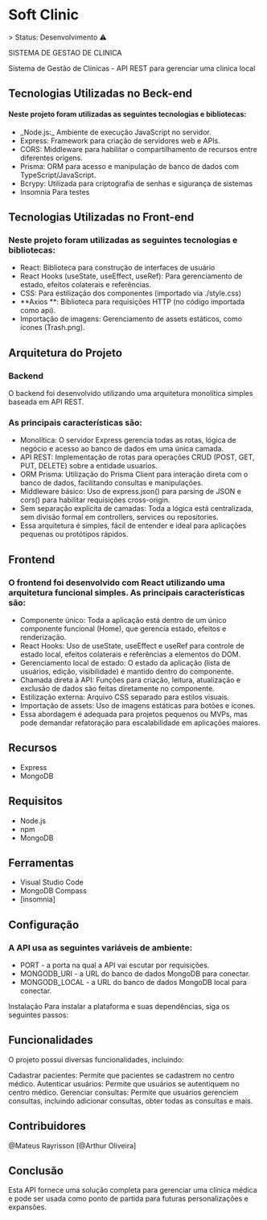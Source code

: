 <h1>Soft Clinic</h1>
> Status: Desenvolvimento ⚠️
<p>SISTEMA DE GESTAO DE CLINICA</p>
Sistema de Gestão de Clinicas - API REST 
para gerenciar uma clinica local

<h2>Tecnologias Utilizadas no Beck-end</h2>
<h4>Neste projeto foram utilizadas as seguintes tecnologias e bibliotecas:</h4>
<ul>
 <li> _Node.js:_ Ambiente de execução JavaScript no servidor.</li>
 <li>Express: Framework para criação de servidores web e APIs.</li>
 <li>CORS: Middleware para habilitar o compartilhamento de recursos entre diferentes origens.</li>
 <li>Prisma: ORM para acesso e manipulação de banco de dados com TypeScript/JavaScript.</li>
 <li>Bcrypy: Utilizada para criptografia de senhas e sigurança de sistemas</li>
 <li>Insomnia Para testes</li>
</ul>
      
<h2>Tecnologias Utilizadas no Front-end</h2>

<h3>Neste projeto foram utilizadas as seguintes tecnologias e bibliotecas:</h3>

<ul>
 <li>React: Biblioteca para construção de interfaces de usuário</li>
 <li>React Hooks (useState, useEffect, useRef): Para gerenciamento de estado, efeitos colaterais e referências.</li>
 <li>CSS: Para estilização dos componentes (importado via ./style.css)</li>
 <li>**Axios **: Biblioteca para requisições HTTP (no código importada como api).</li>
 <li>Importação de imagens: Gerenciamento de assets estáticos, como ícones (Trash.png).</li>
</ul>

<h2>Arquitetura do Projeto</h2>

<h3>Backend</h3>
O backend foi desenvolvido utilizando uma arquitetura monolítica simples baseada em API REST. 

<h3>As principais características são:</h3>

<ul>
 <li>Monolítica: O servidor Express gerencia todas as rotas, lógica de negócio e acesso ao banco de dados em uma única camada.</li>
 <li>API REST: Implementação de rotas para operações CRUD (POST, GET, PUT, DELETE) sobre a entidade usuarios.</li>
 <li>ORM Prisma: Utilização do Prisma Client para interação direta com o banco de dados, facilitando consultas e manipulações.</li>
 <li>Middleware básico: Uso de express.json() para parsing de JSON e cors() para habilitar requisições cross-origin.</li>
 <li>Sem separação explícita de camadas: Toda a lógica está centralizada, sem divisão formal em controllers, services ou repositories.</li>
 <li>Essa arquitetura é simples, fácil de entender e ideal para aplicações pequenas ou protótipos rápidos.</li>
</ul>

<h2>Frontend</h2>
<h3>O frontend foi desenvolvido com React utilizando uma arquitetura funcional simples. As principais características são:</h3>
<ul>
 <li>Componente único: Toda a aplicação está dentro de um único componente funcional (Home), que gerencia estado, efeitos e renderização.</li>
 <li>React Hooks: Uso de useState, useEffect e useRef para controle de estado local, efeitos colaterais e referências a elementos do DOM.</li>
 <li>Gerenciamento local de estado: O estado da aplicação (lista de usuários, edição, visibilidade) é mantido dentro do componente.</li>
 <li>Chamada direta à API: Funções para criação, leitura, atualização e exclusão de dados são feitas diretamente no componente.</li>
 <li>Estilização externa: Arquivo CSS separado para estilos visuais.</li>
 <li>Importação de assets: Uso de imagens estáticas para botões e ícones.</li>
 <li>Essa abordagem é adequada para projetos pequenos ou MVPs, mas pode demandar refatoração para escalabilidade em aplicações maiores.</li>
</ul>

<h2>Recursos</h2>

<ul>
 <li>Express</li>
 <li>MongoDB</li>
</ul>

<h2>Requisitos</h2>
<ul>
 <li>Node.js</li>
 <li>npm</li>
 <li>MongoDB</li>
</ul>
<h2>Ferramentas</h2>
 <ul>
 <li>Visual Studio Code</li>
 <li>MongoDB Compass</li>
 <li>[insomnia]</li>
</ul>  
<h2>Configuração</h2>

<h3>A API usa as seguintes variáveis de ambiente:</h3>
<ul>
 <li>PORT - a porta na qual a API vai escutar por requisições.</li>
 <li>MONGODB_URI - a URL do banco de dados MongoDB para conectar.</li>
 <li>MONGODB_LOCAL - a URL do banco de dados MongoDB local para conectar.</li>
</ul>  



Instalação
Para instalar a plataforma e suas dependências, siga os seguintes passos:

<h2>Funcionalidades</h2>
O projeto possui diversas funcionalidades, incluindo:

Cadastrar pacientes: Permite que pacientes se cadastrem no centro médico.
Autenticar usuários: Permite que usuários se autentiquem no centro médico.
Gerenciar consultas: Permite que usuários gerenciem consultas, incluindo adicionar consultas, obter todas as consultas e mais.

<h2>Contribuidores</h2>
@Mateus Rayrisson
[@Arthur Oliveira]

<h2>Conclusão</h2>
Esta API fornece uma solução completa para gerenciar uma clínica médica e pode ser usada como ponto de partida para futuras personalizações e expansões.
 
